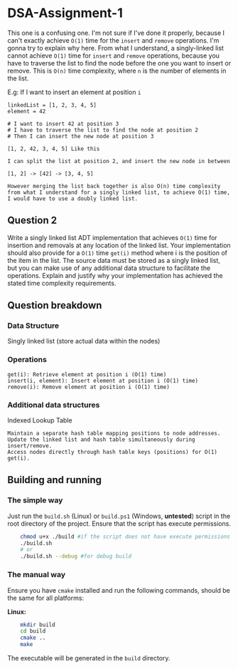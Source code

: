# DSA-Assignment-1

This one is a confusing one. I'm not sure if I've done it properly, because I can't exactly achieve `O(1)` time for the `insert` and `remove` operations. I'm gonna try to explain why here.
From what I understand, a singly-linked list cannot achieve `O(1)` time for `insert` and `remove` operations, because you have to traverse the list to find the node before the one you want to insert or remove. This is `O(n)` time complexity, where `n` is the number of elements in the list.

E.g:
If I want to insert an element at position `i`<br>

```
linkedList = [1, 2, 3, 4, 5]
element = 42

# I want to insert 42 at position 3
# I have to traverse the list to find the node at position 2
# Then I can insert the new node at position 3

[1, 2, 42, 3, 4, 5] Like this

I can split the list at position 2, and insert the new node in between

[1, 2] -> [42] -> [3, 4, 5]

However merging the list back together is also O(n) time complexity from what I understand for a singly linked list, to achieve O(1) time, I would have to use a doubly linked list.

```

## Question 2

Write a singly linked list ADT implementation that achieves `O(1)` time for insertion and removals at
any location of the linked list. Your implementation should also provide for a `O(1)` time `get(i)` method
where i is the position of the item in the list. The source data must be stored as a singly linked list,
but you can make use of any additional data structure to facilitate the operations. Explain and justify
why your implementation has achieved the stated time complexity requirements.

## Question breakdown

### Data Structure

Singly linked list (store actual data within the nodes)

### Operations

    get(i): Retrieve element at position i (O(1) time)
    insert(i, element): Insert element at position i (O(1) time)
    remove(i): Remove element at position i (O(1) time)

### Additional data structures

Indexed Lookup Table

    Maintain a separate hash table mapping positions to node addresses.
    Update the linked list and hash table simultaneously during insert/remove.
    Access nodes directly through hash table keys (positions) for O(1) get(i).

## Building and running

### The simple way

Just run the `build.sh` (Linux) or `build.ps1` (Windows, **untested**) script in the root directory of the project. Ensure that the script has execute permissions.

```bash
    chmod u+x ./build #if the script does not have execute permissions
    ./build.sh
    # or
    ./build.sh --debug #for debug build
```

### The manual way

Ensure you have `cmake` installed and run the following commands, should be the same for all platforms:

**Linux:**

```bash
    mkdir build
    cd build
    cmake ..
    make
```

The executable will be generated in the `build` directory.
